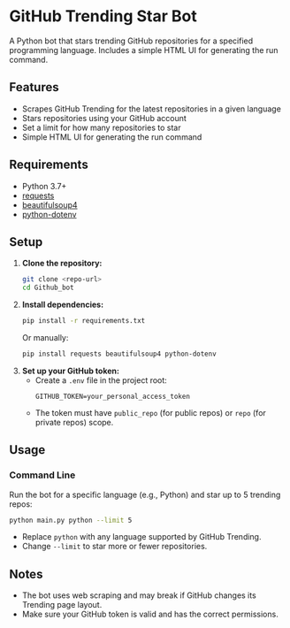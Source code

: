 # GitHub Trending Star Bot

A Python bot that stars trending GitHub repositories for a specified programming language. Includes a simple HTML UI for generating the run command.

## Features

- Scrapes GitHub Trending for the latest repositories in a given language
- Stars repositories using your GitHub account
- Set a limit for how many repositories to star
- Simple HTML UI for generating the run command

## Requirements

- Python 3.7+
- [requests](https://pypi.org/project/requests/)
- [beautifulsoup4](https://pypi.org/project/beautifulsoup4/)
- [python-dotenv](https://pypi.org/project/python-dotenv/)

## Setup

1. **Clone the repository:**
   ```bash
   git clone <repo-url>
   cd Github_bot
   ```
2. **Install dependencies:**
   ```bash
   pip install -r requirements.txt
   ```
   Or manually:
   ```bash
   pip install requests beautifulsoup4 python-dotenv
   ```
3. **Set up your GitHub token:**
   - Create a `.env` file in the project root:
     ```env
     GITHUB_TOKEN=your_personal_access_token
     ```
   - The token must have `public_repo` (for public repos) or `repo` (for private repos) scope.

## Usage

### Command Line

Run the bot for a specific language (e.g., Python) and star up to 5 trending repos:

```bash
python main.py python --limit 5
```

- Replace `python` with any language supported by GitHub Trending.
- Change `--limit` to star more or fewer repositories.

## Notes

- The bot uses web scraping and may break if GitHub changes its Trending page layout.
- Make sure your GitHub token is valid and has the correct permissions.
